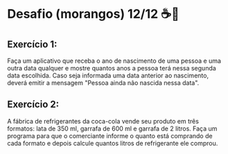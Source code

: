 # Desafio (morangos) 12/12 ☕🍓

## Exercício 1:

Faça um aplicativo que receba o ano de nascimento de uma pessoa e uma outra data qualquer e mostre quantos anos a pessoa terá nessa segunda data escolhida. Caso seja informada uma data anterior ao nascimento, deverá emitir a mensagem "Pessoa ainda não nascida nessa data".   

## Exercício 2: 

A fábrica de refrigerantes da coca-cola vende seu produto em três formatos: lata de 350 ml, garrafa de 600 ml e garrafa de 2 litros. Faça um programa para que o comerciante informe o quanto está comprando de cada formato e depois calcule quantos litros de refrigerante ele comprou.   
